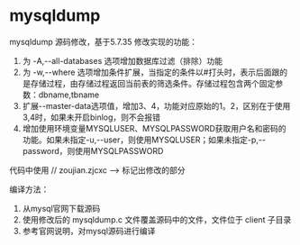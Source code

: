 # mysqldump
mysqldump 源码修改，基于5.7.35
修改实现的功能：
1. 为 -A,--all-databases 选项增加数据库过滤（排除）功能
2. 为 -w,--where 选项增加条件扩展，当指定的条件以#打头时，表示后面跟的是存储过程，由存储过程返回当前表的筛选条件。存储过程包含两个固定参数：dbname,tbname
3. 扩展--master-data选项值，增加3、4，功能对应原始的1。2，区别在于使用3,4时，如果未开启binlog，则不会报错
4. 增加使用环境变量MYSQLUSER、MYSQLPASSWORD获取用户名和密码的功能。如果未指定-u,--user，则使用MYSQLUSER；如果未指定-p,--password，则使用MYSQLPASSWORD

代码中使用 // zoujian.zjcxc --> 标记出修改的部分

编译方法：
1. 从mysql官网下载源码
2. 使用修改后的 mysqldump.c 文件覆盖源码中的文件，文件位于 client 子目录
3. 参考官网说明，对mysql源码进行编译
